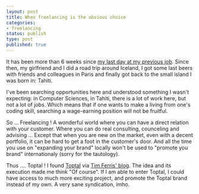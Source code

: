 ```yaml
---
layout: post
title: When freelancing is the obvious choice
categories:
- freelancing
status: publish
type: post
published: true
---
```


It has been more than 6 weeks since [my last day at my previous job](https://wearemobiledevelopers.wordpress.com/2015/05/12/so-long-and-thanks-for-all-the-fish/). Since then, my girlfriend and I did a road trip around Iceland, I got some last beers with friends and colleagues in Paris and finally got back to the small island I was born in: Tahiti.

I've been searching opportunities here and understood something I wasn't expecting: in Computer Sciences, in Tahiti, there is a lot of work here, but not a lot of jobs. Which means that if one wants to make a living from one's coding skill, searching a wage-earning position will not be fruitful.

So ... Freelancing ! A wonderful world where you can have a direct relation with your customer. Where you can do real consulting, counceling and advising ... Except that when you are new on the market, even with a decent portfolio, it can be hard to get a foot in the customer's door. And all the time you use on "expanding your brand" locally won't be used to "promote you brand" internationaly (sorry for the tautology).

Thus .... Toptal ! I found [Toptal](http://www.toptal.com) via [Tim Ferris' blog](http://fourhourworkweek.com/2014/10/04/how-to-travel-to-20-countries-and-build-a-massive-business-in-the-process/). The idea and its execution made me think "Of course". If I am able to enter Toptal, I could have access to much more exciting project, and promote the Toptal brand instead of my own. A very sane syndication, imho.